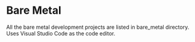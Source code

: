 # Bare Metal
All the bare metal development projects are listed in bare_metal directory.
Uses Visual Studio Code as the code editor.

